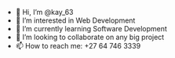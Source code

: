 - 👋 Hi, I’m @kay_63
- 👀 I’m interested in Web Development
- 🌱 I’m currently learning Software Development
- 💞️ I’m looking to collaborate on any big project
- 📫 How to reach me: +27 64 746 3339


